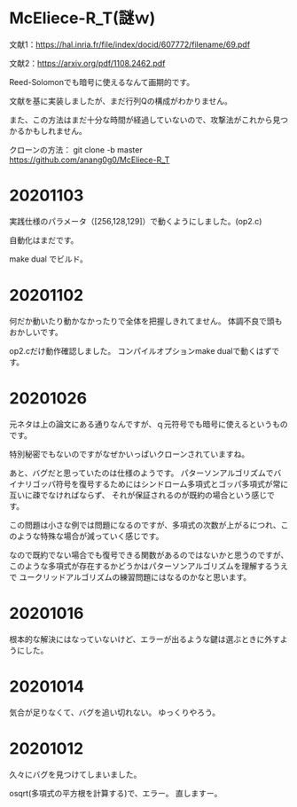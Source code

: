# McEliece-R_T(謎ｗ)

文献1：https://hal.inria.fr/file/index/docid/607772/filename/69.pdf

文献2：https://arxiv.org/pdf/1108.2462.pdf

Reed-Solomonでも暗号に使えるなんて画期的です。

文献を基に実装しましたが、まだ行列Qの構成がわかりません。

また、この方法はまだ十分な時間が経過していないので、攻撃法がこれから見つかるかもしれません。

クローンの方法：
git clone -b master https://github.com/anang0g0/McEliece-R_T


# 20201103

実践仕様のパラメータ（[256,128,129]）で動くようにしました。(op2.c)

自動化はまだです。

make dual でビルド。

# 20201102

何だか動いたり動かなかったりで全体を把握しきれてません。
体調不良で頭もおかしいです。

op2.cだけ動作確認しました。
コンパイルオプションmake dualで動くはずです。

# 20201026

元ネタは上の論文にある通りなんですが、ｑ元符号でも暗号に使えるというものです。

特別秘密でもないのですがなぜかいっぱいクローンされていますね。

あと、バグだと思っていたのは仕様のようです。
パターソンアルゴリズムでバイナリゴッパ符号を復号するためにはシンドローム多項式とゴッパ多項式が常に互いに疎でなければならず、
それが保証されるのが既約の場合という感じです。

この問題は小さな例では問題になるのですが、多項式の次数が上がるにつれ、このような特殊な場合が減っていく感じです。

なので既約でない場合でも復号できる関数があるのではないかと思うのですが、このような多項式が存在するかどうかはパターソンアルゴリズムを理解するうえで
ユークリッドアルゴリズムの練習問題にはなるのかなと思います。

# 20201016

根本的な解決にはなっていないけど、エラーが出るような鍵は選ぶときに外すようにした。

# 20201014

気合が足りなくて、バグを追い切れない。
ゆっくりやろう。

# 20201012

久々にバグを見つけてしまいました。

osqrt(多項式の平方根を計算する)で、エラー。
直しますー。
